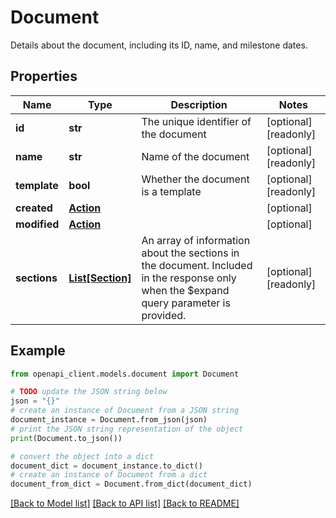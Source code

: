 # Document

Details about the document, including its ID, name, and milestone dates. 

## Properties

Name | Type | Description | Notes
------------ | ------------- | ------------- | -------------
**id** | **str** | The unique identifier of the document | [optional] [readonly] 
**name** | **str** | Name of the document | [optional] [readonly] 
**template** | **bool** | Whether the document is a template | [optional] [readonly] 
**created** | [**Action**](Action.md) |  | [optional] 
**modified** | [**Action**](Action.md) |  | [optional] 
**sections** | [**List[Section]**](Section.md) | An array of information about the sections in the document. Included in the response only when the $expand query parameter is provided.  | [optional] [readonly] 

## Example

```python
from openapi_client.models.document import Document

# TODO update the JSON string below
json = "{}"
# create an instance of Document from a JSON string
document_instance = Document.from_json(json)
# print the JSON string representation of the object
print(Document.to_json())

# convert the object into a dict
document_dict = document_instance.to_dict()
# create an instance of Document from a dict
document_from_dict = Document.from_dict(document_dict)
```
[[Back to Model list]](../README.md#documentation-for-models) [[Back to API list]](../README.md#documentation-for-api-endpoints) [[Back to README]](../README.md)


